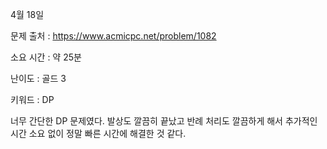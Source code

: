 4월 18일

문제 출처 : https://www.acmicpc.net/problem/1082

소요 시간 : 약 25분

난이도 : 골드 3

키워드 : DP

너무 간단한 DP 문제였다. 발상도 깔끔히 끝났고 반례 처리도 깔끔하게 해서 추가적인 시간 소요 없이 정말 빠른 시간에 해결한 것 같다.
